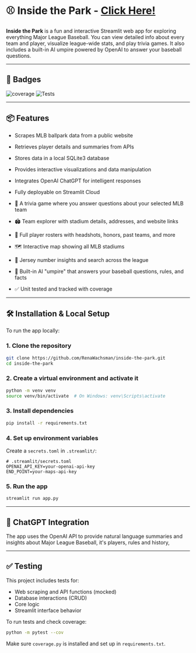 # ⚾ Inside the Park - [Click Here!](https://insidethepark.streamlit.app)

**Inside the Park** is a fun and interactive Streamlit web app for exploring everything Major League Baseball. You can view detailed info about every team and player, visualize league-wide stats, and play trivia games. It also includes a built-in AI umpire powered by OpenAI to answer your baseball questions.

---

## 📛 Badges

![coverage](https://img.shields.io/badge/coverage-70%25-yellowgreen)   ![Tests](https://github.com/RenaWachsman/InsidethePark/actions/workflows/tests.yml/badge.svg)

---
## 📦 Features

- Scrapes MLB ballpark data from a public website
- Retrieves player details and summaries from APIs
- Stores data in a local SQLite3 database
- Provides interactive visualizations and data manipulation
- Integrates OpenAI ChatGPT for intelligent responses
- Fully deployable on Streamlit Cloud

- 🎯 A trivia game where you answer questions about your selected MLB team
- 🏟️ Team explorer with stadium details, addresses, and website links
- 🧢 Full player rosters with headshots, honors, past teams, and more
- 🗺️ Interactive map showing all MLB stadiums
- 🔢 Jersey number insights and search across the league
- 🤖 Built-in AI "umpire" that answers your baseball questions, rules, and facts
- ✅ Unit tested and tracked with coverage

---

## 🛠️ Installation & Local Setup

To run the app locally:

### 1. Clone the repository

```bash
git clone https://github.com/RenaWachsman/inside-the-park.git
cd inside-the-park
```

### 2. Create a virtual environment and activate it

```bash
python -m venv venv
source venv/bin/activate  # On Windows: venv\Scripts\activate
```

### 3. Install dependencies

```bash
pip install -r requirements.txt
```

### 4. Set up environment variables

Create a `secrets.toml` in `.streamlit/`:

```
# .streamlit/secrets.toml
OPENAI_API_KEY=your-openai-api-key
END_POINT=your-maps-api-key
```

### 5. Run the app

```bash
streamlit run app.py
```

---

## 🤖 ChatGPT Integration

The app uses the OpenAI API to provide natural language summaries and insights about Major League Baseball, it's players, rules and history,

---

## ✅ Testing

This project includes tests for:

- Web scraping and API functions (mocked)
- Database interactions (CRUD)
- Core logic
- Streamlit interface behavior

To run tests and check coverage:

```bash
python -m pytest --cov
```

Make sure `coverage.py` is installed and set up in `requirements.txt`.
